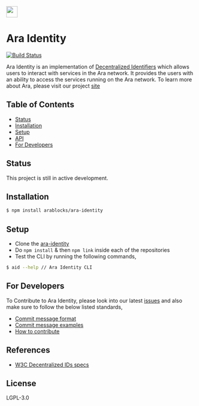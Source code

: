 <img src="https://github.com/AraBlocks/docs/blob/master/ara.png" width="30" height="30" />

# Ara Identity
[![Build Status](https://travis-ci.com/AraBlocks/ara-identity.svg?token=Ty4yTmKT8aELetQd1xZp&branch=master)](https://travis-ci.com/AraBlocks/ara-identity)

Ara Identity is an implementation of [Decentralized Identifiers](https://w3c-ccg.github.io/did-spec/) which allows users to interact with services in the Ara network. It provides the users with an ability to access the services running on the Ara network. To learn more about Ara, please visit our project [site](https://ara.one/)

## Table of Contents
* [Status](#status)
* [Installation](#installation)
* [Setup](#setup)
* [API](#api)
* [For Developers](#for-developers)

## Status

This project is still in active development.

## Installation

```sh
$ npm install arablocks/ara-identity
```

## Setup

  - Clone the [ara-identity](https://github.com/AraBlocks/ara-identity)
  - Do `npm install` & then `npm link` inside each of the repositories
  - Test the CLI by running the following commands,
  ```sh
  $ aid --help // Ara Identity CLI
  ```

## For Developers
To Contribute to Ara Identity, please look into our latest [issues](https://github.com/AraBlocks/ara-identity/issues) and also make sure to follow the below listed standards,
- [Commit message format](/.github/COMMIT_FORMAT.md)
- [Commit message examples](/.github/COMMIT_FORMAT_EXAMPLES.md)
- [How to contribute](/.github/CONTRIBUTING.md)

## References
- [W3C Decentralized IDs specs](https://w3c-ccg.github.io/did-spec/)

## License

LGPL-3.0
